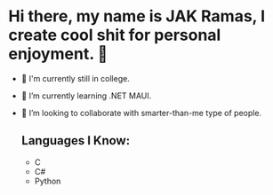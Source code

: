# Hi there, my name is JAK Ramas, I create cool shit for personal enjoyment. 👋

<!--
**xeeL33f/xeeL33f** is a ✨ _special_ ✨ repository because its `README.md` (this file) appears on your GitHub profile.

Here are some ideas to get you started:-->
- 🏫 I'm currently still in college.
- 🌱 I’m currently learning .NET MAUI.
- 👯 I’m looking to collaborate with smarter-than-me type of people.

  ## Languages I Know:
  - C
  - C#
  - Python

